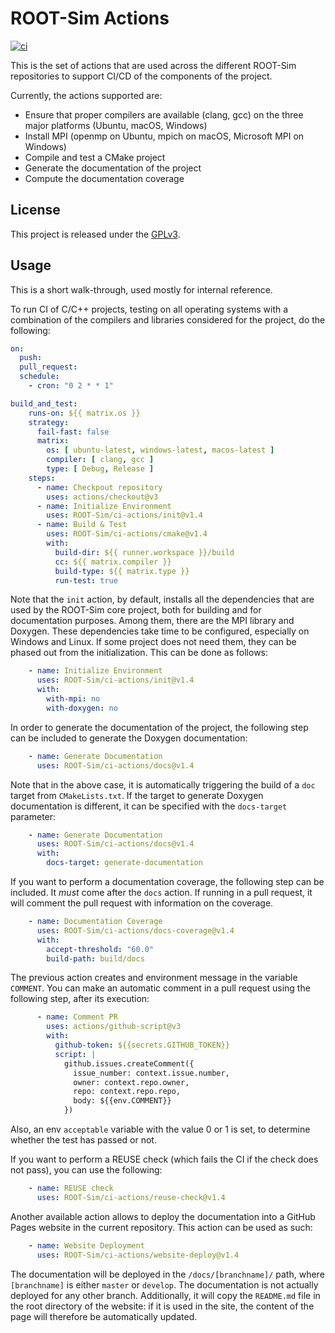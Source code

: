 # ROOT-Sim Actions

[![ci](https://github.com/ROOT-Sim/ci-actions/actions/workflows/ci.yml/badge.svg?branch=master)](https://github.com/ROOT-Sim/ci-actions/actions/workflows/ci.yml)

This is the set of actions that are used across the different ROOT-Sim repositories to support
CI/CD of the components of the project.

Currently, the actions supported are:
* Ensure that proper compilers are available (clang, gcc) on the three major platforms (Ubuntu, macOS, Windows)
* Install MPI (openmp on Ubuntu, mpich on macOS, Microsoft MPI on Windows)
* Compile and test a CMake project
* Generate the documentation of the project
* Compute the documentation coverage

## License

This project is released under the [GPLv3](LICENSES/GPL-3.0-only.txt).

## Usage

This is a short walk-through, used mostly for internal reference.

To run CI of C/C++ projects, testing on all operating systems with a combination of the compilers and
libraries considered for the project, do the following:

```yaml
on:
  push:
  pull_request:
  schedule:
    - cron: "0 2 * * 1"

build_and_test:
    runs-on: ${{ matrix.os }}
    strategy:
      fail-fast: false
      matrix:
        os: [ ubuntu-latest, windows-latest, macos-latest ]
        compiler: [ clang, gcc ]
        type: [ Debug, Release ]
    steps:
      - name: Checkpout repository
        uses: actions/checkout@v3
      - name: Initialize Environment
        uses: ROOT-Sim/ci-actions/init@v1.4
      - name: Build & Test
        uses: ROOT-Sim/ci-actions/cmake@v1.4
        with:
          build-dir: ${{ runner.workspace }}/build
          cc: ${{ matrix.compiler }}
          build-type: ${{ matrix.type }}
          run-test: true
```

Note that the `init` action, by default, installs all the dependencies that are used by the ROOT-Sim
core project, both for building and for documentation purposes. Among them, there are the MPI library
and Doxygen. These dependencies take time to be configured, especially on Windows and Linux. If some
project does not need them, they can be phased out from the initialization. This can be done as
follows:

```yaml
    - name: Initialize Environment
      uses: ROOT-Sim/ci-actions/init@v1.4
      with:
        with-mpi: no
        with-doxygen: no
```

In order to generate the documentation of the project, the following step can be included to generate the Doxygen
documentation:

```yaml
    - name: Generate Documentation
      uses: ROOT-Sim/ci-actions/docs@v1.4
```

Note that in the above case, it is automatically triggering the build of a `doc` target from `CMakeLists.txt`.
If the target to generate Doxygen documentation is different, it can be specified with the `docs-target` parameter:

```yaml
    - name: Generate Documentation
      uses: ROOT-Sim/ci-actions/docs@v1.4
      with:
        docs-target: generate-documentation
```

If you want to perform a documentation coverage, the following step can be included. It *must* come after the `docs`
action. If running in a pull request, it will comment the pull request with information on the coverage.

```yaml
    - name: Documentation Coverage
      uses: ROOT-Sim/ci-actions/docs-coverage@v1.4
      with:
        accept-threshold: "60.0"
        build-path: build/docs
```

The previous action creates and environment message in the variable `COMMENT`. You can make an automatic comment in
a pull request using the following step, after its execution:

```yaml
      - name: Comment PR
        uses: actions/github-script@v3
        with:
          github-token: ${{secrets.GITHUB_TOKEN}}
          script: |
            github.issues.createComment({
              issue_number: context.issue.number,
              owner: context.repo.owner,
              repo: context.repo.repo,
              body: ${{env.COMMENT}}
            })
```

Also, an env `acceptable` variable with the value 0 or 1 is set, to determine whether the test has passed or not.

If you want to perform a REUSE check (which fails the CI if the check does not pass), you can use the following:

```yaml
    - name: REUSE check
      uses: ROOT-Sim/ci-actions/reuse-check@v1.4
```

Another available action allows to deploy the documentation into a GitHub Pages website in the current repository.
This action can be used as such:

```yaml
    - name: Website Deployment
      uses: ROOT-Sim/ci-actions/website-deploy@v1.4
```

The documentation will be deployed in the `/docs/[branchname]/` path, where `[branchname]` is either `master` or 
`develop`. The documentation is not actually deployed for any other branch.
Additionally, it will copy the `README.md` file in the root directory of the website: if it is used in the site, the
content of the page will therefore be automatically updated.
